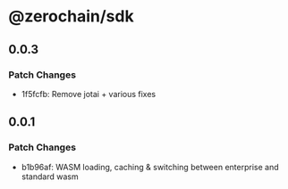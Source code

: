 # @zerochain/sdk

## 0.0.3

### Patch Changes

- 1f5fcfb: Remove jotai + various fixes

## 0.0.1

### Patch Changes

- b1b96af: WASM loading, caching & switching between enterprise and standard wasm

